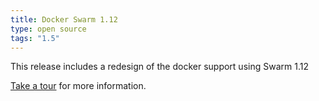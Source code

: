```yaml
---
title: Docker Swarm 1.12
type: open source
tags: "1.5"
---
```


This release includes a redesign of the docker support using Swarm 1.12

[Take a tour](/overview/tour) for more information.
